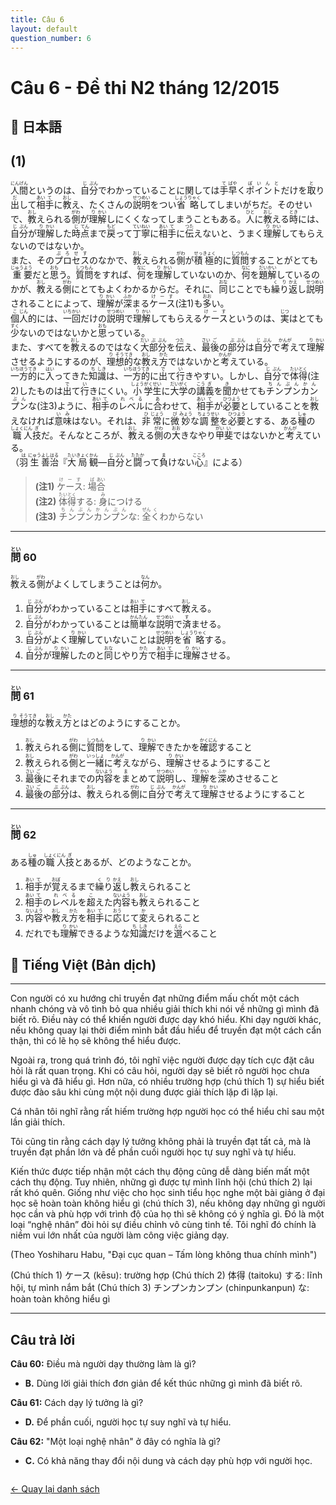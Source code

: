 ```yaml
---
title: Câu 6
layout: default
question_number: 6
---
```


# Câu 6 - Đề thi N2 tháng 12/2015
## 📖 日本語
## (1)  
<ruby>人<rt>にん</rt></ruby><ruby>間<rt>げん</rt></ruby>というのは、<ruby>自<rt>じ</rt></ruby><ruby>分<rt>ぶん</rt></ruby>でわかっていることに関しては<ruby>手<rt>て</rt></ruby><ruby>早<rt>ばや</rt></ruby>く<ruby>ポイント<rt>ぽいんと</rt></ruby>だけを<ruby>取<rt>と</rt></ruby>り<ruby>出<rt>だ</rt></ruby>して<ruby>相<rt>あい</rt></ruby><ruby>手<rt>て</rt></ruby>に<ruby>教<rt>おし</rt></ruby>え、たくさんの<ruby>説<rt>せつ</rt></ruby><ruby>明<rt>めい</rt></ruby>をつい<ruby>省<rt>しょう</rt></ruby><ruby>略<rt>りゃく</rt></ruby>してしまいがちだ。そのせいで、<ruby>教<rt>おし</rt></ruby>えられる<ruby>側<rt>がわ</rt></ruby>が<ruby>理<rt>り</rt></ruby><ruby>解<rt>かい</rt></ruby>しにくくなってしまうこともある。<ruby>人<rt>ひと</rt></ruby>に<ruby>教<rt>おし</rt></ruby>える<ruby>時<rt>とき</rt></ruby>には、<ruby>自<rt>じ</rt></ruby><ruby>分<rt>ぶん</rt></ruby>が<ruby>理<rt>り</rt></ruby><ruby>解<rt>かい</rt></ruby>した<ruby>時<rt>じ</rt></ruby><ruby>点<rt>てん</rt></ruby>まで<ruby>戻<rt>もど</rt></ruby>って<ruby>丁<rt>てい</rt></ruby><ruby>寧<rt>ねい</rt></ruby>に<ruby>相<rt>あい</rt></ruby><ruby>手<rt>て</rt></ruby>に<ruby>伝<rt>つた</rt></ruby>えないと、うまく<ruby>理<rt>り</rt></ruby><ruby>解<rt>かい</rt></ruby>してもらえないのではないか。  
また、その<ruby>プロセス<rt>ぷろせす</rt></ruby>のなかで、<ruby>教<rt>おし</rt></ruby>えられる<ruby>側<rt>がわ</rt></ruby>が<ruby>積<rt>せっ</rt></ruby><ruby>極<rt>きょく</rt></ruby>的に<ruby>質<rt>しつ</rt></ruby><ruby>問<rt>もん</rt></ruby>することがとても<ruby>重<rt>じゅう</rt></ruby><ruby>要<rt>よう</rt></ruby>だと<ruby>思<rt>おも</rt></ruby>う。<ruby>質<rt>しつ</rt></ruby><ruby>問<rt>もん</rt></ruby>をすれば、<ruby>何<rt>なに</rt></ruby>を<ruby>理<rt>り</rt></ruby><ruby>解<rt>かい</rt></ruby>していないのか、<ruby>何<rt>なに</rt></ruby>を<ruby>題<rt>だい</rt></ruby><ruby>解<rt>かい</rt></ruby>しているのかが、<ruby>教<rt>おし</rt></ruby>える<ruby>側<rt>がわ</rt></ruby>にとてもよくわかるからだ。それに、<ruby>同<rt>おな</rt></ruby>じことでも<ruby>繰<rt>く</rt></ruby><ruby>り<rt>り</rt></ruby><ruby>返<rt>かえ</rt></ruby>し<ruby>説<rt>せつ</rt></ruby><ruby>明<rt>めい</rt></ruby>されることによって、<ruby>理<rt>り</rt></ruby><ruby>解<rt>かい</rt></ruby>が<ruby>深<rt>ふか</rt></ruby>まる<ruby>ケース<rt>けーす</rt></ruby>(注1)も<ruby>多<rt>おお</rt></ruby>い。  
<ruby>個<rt>こ</rt></ruby><ruby>人<rt>じん</rt></ruby>的には、<ruby>一<rt>いち</rt></ruby><ruby>回<rt>かい</rt></ruby>だけの<ruby>説<rt>せつ</rt></ruby><ruby>明<rt>めい</rt></ruby>で<ruby>理<rt>り</rt></ruby><ruby>解<rt>かい</rt></ruby>してもらえる<ruby>ケース<rt>けーす</rt></ruby>というのは、<ruby>実<rt>じつ</rt></ruby>はとても<ruby>少<rt>すく</rt></ruby>ないのではないかと<ruby>思<rt>おも</rt></ruby>っている。  
また、すべてを<ruby>教<rt>おし</rt></ruby>えるのではなく<ruby>大<rt>だい</rt></ruby><ruby>部<rt>ぶ</rt></ruby><ruby>分<rt>ぶん</rt></ruby>を<ruby>伝<rt>つた</rt></ruby>え、<ruby>最<rt>さい</rt></ruby><ruby>後<rt>ご</rt></ruby>の<ruby>部<rt>ぶ</rt></ruby><ruby>分<rt>ぶん</rt></ruby>は<ruby>自<rt>じ</rt></ruby><ruby>分<rt>ぶん</rt></ruby>で<ruby>考<rt>かんが</rt></ruby>えて<ruby>理<rt>り</rt></ruby><ruby>解<rt>かい</rt></ruby>させるようにするのが、<ruby>理<rt>り</rt></ruby><ruby>想<rt>そう</rt></ruby><ruby>的<rt>てき</rt></ruby>な<ruby>教<rt>おし</rt></ruby>え<ruby>方<rt>かた</rt></ruby>ではないかと<ruby>考<rt>かんが</rt></ruby>えている。  
<ruby>一<rt>いち</rt></ruby><ruby>方<rt>ほう</rt></ruby><ruby>的<rt>てき</rt></ruby>に<ruby>入<rt>はい</rt></ruby>ってきた<ruby>知<rt>ち</rt></ruby><ruby>識<rt>しき</rt></ruby>は、<ruby>一<rt>いち</rt></ruby><ruby>方<rt>ほう</rt></ruby><ruby>的<rt>てき</rt></ruby>に<ruby>出<rt>で</rt></ruby>て<ruby>行<rt>い</rt></ruby>きやすい。しかし、<ruby>自<rt>じ</rt></ruby><ruby>分<rt>ぶん</rt></ruby>で<ruby>体<rt>たい</rt></ruby><ruby>得<rt>とく</rt></ruby>(注2)したものは<ruby>出<rt>で</rt></ruby>て<ruby>行<rt>い</rt></ruby>きにくい。<ruby>小<rt>しょう</rt></ruby><ruby>学<rt>がく</rt></ruby><ruby>生<rt>せい</rt></ruby>に<ruby>大<rt>だい</rt></ruby><ruby>学<rt>がく</rt></ruby>の<ruby>講<rt>こう</rt></ruby><ruby>義<rt>ぎ</rt></ruby>を<ruby>聞<rt>き</rt></ruby>かせても<ruby>チンプンカンプン<rt>ちんぷんかんぷん</rt></ruby>な(注3)ように、<ruby>相<rt>あい</rt></ruby><ruby>手<rt>て</rt></ruby>の<ruby>レベル<rt>れべる</rt></ruby>に<ruby>合<rt>あ</rt></ruby>わせて、<ruby>相<rt>あい</rt></ruby><ruby>手<rt>て</rt></ruby>が<ruby>必<rt>ひつ</rt></ruby><ruby>要<rt>よう</rt></ruby>としていることを<ruby>教<rt>おし</rt></ruby>えなければ<ruby>意<rt>い</rt></ruby><ruby>味<rt>み</rt></ruby>はない。それは、<ruby>非<rt>ひ</rt></ruby><ruby>常<rt>じょう</rt></ruby>に<ruby>微<rt>び</rt></ruby><ruby>妙<rt>みょう</rt></ruby>な<ruby>調<rt>ちょう</rt></ruby><ruby>整<rt>せい</rt></ruby>を<ruby>必<rt>ひつ</rt></ruby><ruby>要<rt>よう</rt></ruby>とする、ある<ruby>種<rt>しゅ</rt></ruby>の<ruby>職<rt>しょく</rt></ruby><ruby>人<rt>にん</rt></ruby><ruby>技<rt>ぎ</rt></ruby>だ。そんなところが、<ruby>教<rt>おし</rt></ruby>える<ruby>側<rt>がわ</rt></ruby>の<ruby>大<rt>おお</rt></ruby>きなやり<ruby>甲<rt>がい</rt></ruby><ruby>斐<rt>い</rt></ruby>ではないかと<ruby>考<rt>かんが</rt></ruby>えている。  
（<ruby>羽<rt>は</rt></ruby><ruby>生<rt>にゅう</rt></ruby><ruby>善<rt>よし</rt></ruby><ruby>治<rt>はる</rt></ruby>『<ruby>大<rt>たい</rt></ruby><ruby>局<rt>きょく</rt></ruby><ruby>観<rt>かん</rt></ruby>―<ruby>自<rt>じ</rt></ruby><ruby>分<rt>ぶん</rt></ruby>と<ruby>闘<rt>たたか</rt></ruby>って<ruby>負<rt>ま</rt></ruby>けない<ruby>心<rt>こころ</rt></ruby>』による）  

> **(注1)** <ruby>ケース<rt>けーす</rt></ruby>: <ruby>場<rt>ば</rt></ruby><ruby>合<rt>あい</rt></ruby>  
> **(注2)** <ruby>体<rt>たい</rt></ruby><ruby>得<rt>とく</rt></ruby>する: <ruby>身<rt>み</rt></ruby>につける  
> **(注3)** <ruby>チンプンカンプン<rt>ちんぷんかんぷん</rt></ruby>な: <ruby>全<rt>ぜん</rt></ruby><ruby>く<rt>く</rt></ruby>わからない  

---

### <ruby>問<rt>とい</rt></ruby> 60  
<ruby>教<rt>おし</rt></ruby>える<ruby>側<rt>がわ</rt></ruby>がよくしてしまうことは<ruby>何<rt>なん</rt></ruby>か。  

1. <ruby>自<rt>じ</rt></ruby><ruby>分<rt>ぶん</rt></ruby>がわかっていることは<ruby>相<rt>あい</rt></ruby><ruby>手<rt>て</rt></ruby>にすべて<ruby>教<rt>おし</rt></ruby>える。  
2. <ruby>自<rt>じ</rt></ruby><ruby>分<rt>ぶん</rt></ruby>がわかっていることは<ruby>簡<rt>かん</rt></ruby><ruby>単<rt>たん</rt></ruby>な<ruby>説<rt>せつ</rt></ruby><ruby>明<rt>めい</rt></ruby>で<ruby>済<rt>す</rt></ruby>ませる。  
3. <ruby>自<rt>じ</rt></ruby><ruby>分<rt>ぶん</rt></ruby>がよく<ruby>理<rt>り</rt></ruby><ruby>解<rt>かい</rt></ruby>していないことは<ruby>説<rt>せつ</rt></ruby><ruby>明<rt>めい</rt></ruby>を<ruby>省<rt>しょう</rt></ruby><ruby>略<rt>りゃく</rt></ruby>する。  
4. <ruby>自<rt>じ</rt></ruby><ruby>分<rt>ぶん</rt></ruby>が<ruby>理<rt>り</rt></ruby><ruby>解<rt>かい</rt></ruby>したのと<ruby>同<rt>おな</rt></ruby>じやり<ruby>方<rt>かた</rt></ruby>で<ruby>相<rt>あい</rt></ruby><ruby>手<rt>て</rt></ruby>に<ruby>理<rt>り</rt></ruby><ruby>解<rt>かい</rt></ruby>させる。  

---

### <ruby>問<rt>とい</rt></ruby> 61  
<ruby>理<rt>り</rt></ruby><ruby>想<rt>そう</rt></ruby><ruby>的<rt>てき</rt></ruby>な<ruby>教<rt>おし</rt></ruby>え<ruby>方<rt>かた</rt></ruby>とはどのようにすることか。  

1. <ruby>教<rt>おし</rt></ruby>えられる<ruby>側<rt>がわ</rt></ruby>に<ruby>質<rt>しつ</rt></ruby><ruby>問<rt>もん</rt></ruby>をして、<ruby>理<rt>り</rt></ruby><ruby>解<rt>かい</rt></ruby>できたかを<ruby>確<rt>かく</rt></ruby><ruby>認<rt>にん</rt></ruby>すること  
2. <ruby>教<rt>おし</rt></ruby>えられる<ruby>側<rt>がわ</rt></ruby>と<ruby>一<rt>いっ</rt></ruby><ruby>緒<rt>しょ</rt></ruby>に<ruby>考<rt>かんが</rt></ruby>えながら、<ruby>理<rt>り</rt></ruby><ruby>解<rt>かい</rt></ruby>させるようにすること  
3. <ruby>最<rt>さい</rt></ruby><ruby>後<rt>ご</rt></ruby>にそれまでの<ruby>内<rt>ない</rt></ruby><ruby>容<rt>よう</rt></ruby>を<ruby>ま<rt>ま</rt></ruby>とめて<ruby>説<rt>せつ</rt></ruby><ruby>明<rt>めい</rt></ruby>し、<ruby>理<rt>り</rt></ruby><ruby>解<rt>かい</rt></ruby>を<ruby>深<rt>ふか</rt></ruby>めさせること  
4. <ruby>最<rt>さい</rt></ruby><ruby>後<rt>ご</rt></ruby>の<ruby>部<rt>ぶ</rt></ruby><ruby>分<rt>ぶん</rt></ruby>は、<ruby>教<rt>おし</rt></ruby>えられる<ruby>側<rt>がわ</rt></ruby>に<ruby>自<rt>じ</rt></ruby><ruby>分<rt>ぶん</rt></ruby>で<ruby>考<rt>かんが</rt></ruby>えて<ruby>理<rt>り</rt></ruby><ruby>解<rt>かい</rt></ruby>させるようにすること  

---

### <ruby>問<rt>とい</rt></ruby> 62  
ある<ruby>種<rt>しゅ</rt></ruby>の<ruby>職<rt>しょく</rt></ruby><ruby>人<rt>にん</rt></ruby><ruby>技<rt>ぎ</rt></ruby>とあるが、どのようなことか。  

1. <ruby>相<rt>あい</rt></ruby><ruby>手<rt>て</rt></ruby>が<ruby>覚<rt>おぼ</rt></ruby>えるまで<ruby>繰<rt>く</rt></ruby><ruby>り<rt>り</rt></ruby><ruby>返<rt>かえ</rt></ruby>し<ruby>教<rt>おし</rt></ruby>えられること  
2. <ruby>相<rt>あい</rt></ruby><ruby>手<rt>て</rt></ruby>の<ruby>レベル<rt>れべる</rt></ruby>を<ruby>超<rt>こ</rt></ruby>えた<ruby>内<rt>ない</rt></ruby><ruby>容<rt>よう</rt></ruby>も<ruby>教<rt>おし</rt></ruby>えられること  
3. <ruby>内<rt>ない</rt></ruby><ruby>容<rt>よう</rt></ruby>や<ruby>教<rt>おし</rt></ruby>え<ruby>方<rt>かた</rt></ruby>を<ruby>相<rt>あい</rt></ruby><ruby>手<rt>て</rt></ruby>に<ruby>応<rt>おう</rt></ruby>じて<ruby>変<rt>か</rt></ruby>えられること  
4. だれでも<ruby>理<rt>り</rt></ruby><ruby>解<rt>かい</rt></ruby>できるような<ruby>知<rt>ち</rt></ruby><ruby>識<rt>しき</rt></ruby>だけを<ruby>選<rt>えら</rt></ruby>べること

## 📘 Tiếng Việt (Bản dịch)
---

Con người có xu hướng chỉ truyền đạt những điểm mấu chốt một cách nhanh chóng và vô tình bỏ qua nhiều giải thích khi nói về những gì mình đã biết rõ. Điều này có thể khiến người được dạy khó hiểu. Khi dạy người khác, nếu không quay lại thời điểm mình bắt đầu hiểu để truyền đạt một cách cẩn thận, thì có lẽ họ sẽ không thể hiểu được.

Ngoài ra, trong quá trình đó, tôi nghĩ việc người được dạy tích cực đặt câu hỏi là rất quan trọng. Khi có câu hỏi, người dạy sẽ biết rõ người học chưa hiểu gì và đã hiểu gì. Hơn nữa, có nhiều trường hợp (chú thích 1) sự hiểu biết được đào sâu khi cùng một nội dung được giải thích lặp đi lặp lại.

Cá nhân tôi nghĩ rằng rất hiếm trường hợp người học có thể hiểu chỉ sau một lần giải thích.

Tôi cũng tin rằng cách dạy lý tưởng không phải là truyền đạt tất cả, mà là truyền đạt phần lớn và để phần cuối người học tự suy nghĩ và tự hiểu.

Kiến thức được tiếp nhận một cách thụ động cũng dễ dàng biến mất một cách thụ động. Tuy nhiên, những gì được tự mình lĩnh hội (chú thích 2) lại rất khó quên. Giống như việc cho học sinh tiểu học nghe một bài giảng ở đại học sẽ hoàn toàn không hiểu gì (chú thích 3), nếu không dạy những gì người học cần và phù hợp với trình độ của họ thì sẽ không có ý nghĩa gì. Đó là một loại “nghệ nhân” đòi hỏi sự điều chỉnh vô cùng tinh tế. Tôi nghĩ đó chính là niềm vui lớn nhất của người làm công việc giảng dạy.

(Theo Yoshiharu Habu, "Đại cục quan – Tấm lòng không thua chính mình")

(Chú thích 1) ケース (kēsu): trường hợp
(Chú thích 2) 体得 (taitoku) する: lĩnh hội, tự mình nắm bắt
(Chú thích 3) チンプンカンプン (chinpunkanpun) な: hoàn toàn không hiểu gì

---

## Câu trả lời

**Câu 60:** Điều mà người dạy thường làm là gì?

* **B.** Dùng lời giải thích đơn giản để kết thúc những gì mình đã biết rõ.

**Câu 61:** Cách dạy lý tưởng là gì?

* **D.** Để phần cuối, người học tự suy nghĩ và tự hiểu.

**Câu 62:** "Một loại nghệ nhân" ở đây có nghĩa là gì?

* **C.** Có khả năng thay đổi nội dung và cách dạy phù hợp với người học.

<div style="margin-top: 2em;">
  <a href="/exam/n2/2015/">← Quay lại danh sách</a>
</div>